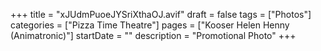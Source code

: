 +++
title = "xJUdmPuoeJYSriXthaOJ.avif"
draft = false
tags = ["Photos"]
categories = ["Pizza Time Theatre"]
pages = ["Kooser Helen Henny (Animatronic)"]
startDate = ""
description = "Promotional Photo"
+++
